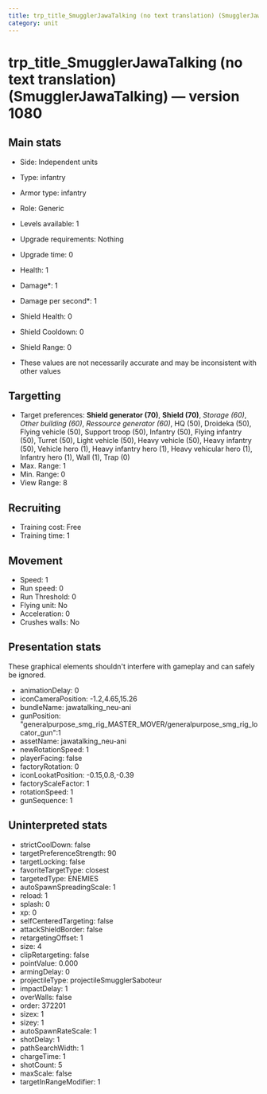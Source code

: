 ```yaml
---
title: trp_title_SmugglerJawaTalking (no text translation) (SmugglerJawaTalking)
category: unit
---
```


# trp_title_SmugglerJawaTalking (no text translation) (SmugglerJawaTalking) — version 1080

## Main stats

  * Side: Independent units
  * Type: infantry
  * Armor type: infantry
  * Role: Generic
  * Levels available: 1
  * Upgrade requirements: Nothing
  * Upgrade time: 0
  * Health: 1
  * Damage*: 1
  * Damage per second*: 1
  * Shield Health: 0
  * Shield Cooldown: 0
  * Shield Range: 0

* These values are not necessarily accurate and may be inconsistent with other values

## Targetting

  * Target preferences: **Shield generator (70)**, **Shield (70)**, _Storage (60)_, _Other building (60)_, _Ressource generator (60)_, HQ (50), Droideka (50), Flying vehicle (50), Support troop (50), Infantry (50), Flying infantry (50), Turret (50), Light vehicle (50), Heavy vehicle (50), Heavy infantry (50), Vehicle hero (1), Heavy infantry hero (1), Heavy vehicular hero (1), Infantry hero (1), Wall (1), Trap (0)
  * Max. Range: 1
  * Min. Range: 0
  * View Range: 8

## Recruiting

  * Training cost: Free
  * Training time: 1

## Movement

  * Speed: 1
  * Run speed: 0
  * Run Threshold: 0
  * Flying unit: No
  * Acceleration: 0
  * Crushes walls: No

## Presentation stats

These graphical elements shouldn't interfere with gameplay and can safely be ignored.

  * animationDelay: 0
  * iconCameraPosition: -1.2,4.65,15.26
  * bundleName: jawatalking_neu-ani
  * gunPosition: "generalpurpose_smg_rig_MASTER_MOVER/generalpurpose_smg_rig_locator_gun":1
  * assetName: jawatalking_neu-ani
  * newRotationSpeed: 1
  * playerFacing: false
  * factoryRotation: 0
  * iconLookatPosition: -0.15,0.8,-0.39
  * factoryScaleFactor: 1
  * rotationSpeed: 1
  * gunSequence: 1

## Uninterpreted stats

  * strictCoolDown: false
  * targetPreferenceStrength: 90
  * targetLocking: false
  * favoriteTargetType: closest
  * targetedType: ENEMIES
  * autoSpawnSpreadingScale: 1
  * reload: 1
  * splash: 0
  * xp: 0
  * selfCenteredTargeting: false
  * attackShieldBorder: false
  * retargetingOffset: 1
  * size: 4
  * clipRetargeting: false
  * pointValue: 0.000
  * armingDelay: 0
  * projectileType: projectileSmugglerSaboteur
  * impactDelay: 1
  * overWalls: false
  * order: 372201
  * sizex: 1
  * sizey: 1
  * autoSpawnRateScale: 1
  * shotDelay: 1
  * pathSearchWidth: 1
  * chargeTime: 1
  * shotCount: 5
  * maxScale: false
  * targetInRangeModifier: 1

